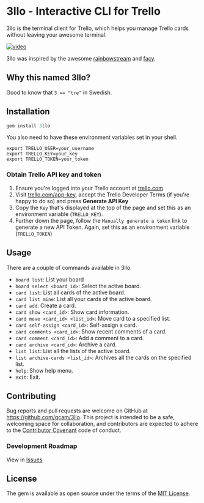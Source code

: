 # 3llo - Interactive CLI for Trello

3llo is the terminal client for Trello, which helps you manage Trello cards without
leaving your awesome terminal.

[![video](intro.gif)](https://asciinema.org/a/0z3l05hwph3vdq91gu7n1m3o4)

3llo was inspired by the awesome
[rainbowstream](https://github.com/DTVD/rainbowstream) and
[facy](https://github.com/huydx/facy).

## Why this named 3llo?

Good to know that `3 == "tre"` in Swedish.

## Installation

```ruby
gem install 3llo
```

You also need to have these environment variables set in your shell.

```
export TRELLO_USER=your_username
export TRELLO_KEY=your_key
export TRELLO_TOKEN=your_token
```

### Obtain Trello API key and token

1. Ensure you're logged into your Trello account at [trello.com](https://trello.com)
1. Visit [trello.com/app-key](https://trello.com/app-key), accept the Trello Developer Terms (if you're happy to do so) and press **Generate API Key**
1. Copy the `Key` that's displayed at the top of the page and set this as an environment variable (`TRELLO_KEY`).
1. Further down the page, follow the `Manually generate a token` link to generate a new API Token. Again, set this as an environment variable (`TRELLO_TOKEN`)

## Usage

There are a couple of commands available in 3llo.

* `board list`: List your board
* `board select <board_id>`: Select the active board.
* `card list`: List all cards of the active board.
* `card list mine`: List all your cards of the active board.
* `card add`: Create a card.
* `card show <card_id>`: Show card information.
* `card move <card_id> <list_id>`: Move card to a specified list.
* `card self-assign <card_id>`: Self-assign a card.
* `card comments <card_id>`: Show recent comments of a card.
* `card comment <card_id>`: Add a comment to a card.
* `card archive <card_id>`: Archive a card.
* `list list`: List all the lists of the active board.
* `list archive-cards <list_id>`: Archives all the cards on the specified list.
* `help`: Show help menu.
* `exit`: Exit.

## Contributing

Bug reports and pull requests are welcome on GitHub at https://github.com/qcam/3llo. This project is intended to be a safe, welcoming space for collaboration, and contributors are expected to adhere to the [Contributor Covenant](http://contributor-covenant.org) code of conduct.

### Development Roadmap

View in [Issues](https://github.com/qcam/3llo/issues)

## License

The gem is available as open source under the terms of the [MIT License](http://opensource.org/licenses/MIT).
